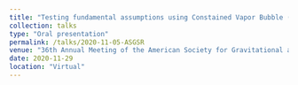 ```yaml
---
title: "Testing fundamental assumptions using Constained Vapor Bubble (CVB) data from ISS experiments"
collection: talks
type: "Oral presentation"
permalink: /talks/2020-11-05-ASGSR
venue: "36th Annual Meeting of the American Society for Gravitational and Space Research"
date: 2020-11-29
location: "Virtual"
---
```

